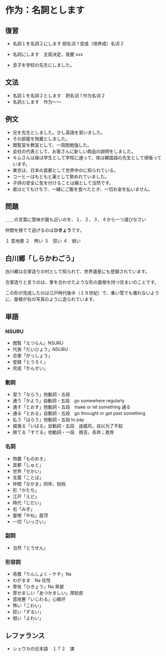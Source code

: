 # 作为：名詞とします

## 復習

- 名詞１を名詞２にします 把名词 1 变成（培养成）名词 2
- 名詞にします　主观决定，我要 xxx

- 息子を学校の先生にしました。

## 文法

- 名詞１を名詞２とします　把名词 1 作为名词 2
- 名詞とします　作为〜〜

## 例文

- 兄を先生としました。少し英語を習いました。
- その部屋を物置としました。
- 閲覧室を教室として、一周間勉強した。
- 会社の代表として、お客さんに新しい商品の説明をしました。
- キムさんは昼は学生として学校に通って、夜は韓国語の先生として頑張っています。
- 東京は、日本の首都として世界中のに知られている。
- コーヒーはもともと薬として飲めれていました。
- 子供の安全に気を付けることは親として当然です。
- 彼はとてもけちで、一緒にご飯を食べたとき、一切お金を払いません。

## 問題

＿＿の言葉に意味が最も近いのを、１、２、３、４から一つ選びなさい

仲間を捨てて逃げるのは**ひきょう**です。

１ 意地悪
２　怖い
３　狡い
４　弱い

## 白川郷「しらかわごう」

白川郷は合掌造りの村として知られて、世界遺産にも登録されています。

合掌造りと言うのは、掌を合わせたような形の屋根を持つ住まいのことです。

この形が完成したのは江戸時代後半（１８世紀）で、重い雪でも壊れないように、屋根が右の写真のように造られています。

## 単語

### NSURU

- 閲覧「えつらん」NSURU
- 代表「だいひょう」NSURU
- 合掌「がっしょう」
- 登録「とうろく」
- 完成「かんせい」

### 動詞

- 習う「ならう」他動詞・五段
- 通う「かよう」自動詞・五段　go somewhere regularly
- 通す「とおす」他動詞・五段　make or let something 通る
- 通る「とおる」自動詞・五段　go throught or get past something
- 払う「はらう」他動詞・五段 to pay
- 威張る「いばる」自動詞・五段　逞威风，自以为了不起
- 捨てる「すてる」他動詞・一段　捨去，丢弃；放弃

### 名詞

- 物置「ものおき」
- 首都「しゅと」
- 世界「せかい」
- 言葉「ことば」
- 仲間「なかま」同伴，拍档
- 形「かたち」
- 江戸「えど」
- 時代「じだい」
- 右「みぎ」
- 屋根「やね」屋顶
- 一切「いっさい」

### 副詞

- 当然「とうぜん」

### 形容詞

- 吝嗇「りんしょく・ケチ」Na
- わがまま　Na 任性
- 卑怯「ひきょう」Na 卑鄙
- 厚かましい「あつかましい」厚脸皮
- 意地悪「いじわる」心眼坏
- 怖い「こわい」
- 狡い「ずるい」
- 弱い「よわい」

## レファランス

- シュウカの日本語　１７２　課
